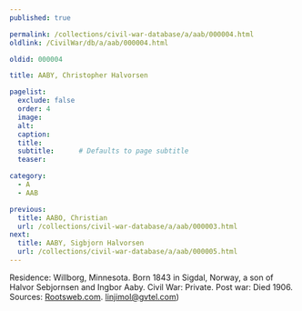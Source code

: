 ```yaml
---
published: true

permalink: /collections/civil-war-database/a/aab/000004.html
oldlink: /CivilWar/db/a/aab/000004.html

oldid: 000004

title: AABY, Christopher Halvorsen

pagelist:
  exclude: false
  order: 4
  image: 
  alt:
  caption:
  title:
  subtitle:      # Defaults to page subtitle
  teaser:

category: 
  - A 
  - AAB

previous:
  title: AABO, Christian
  url: /collections/civil-war-database/a/aab/000003.html  
next:
  title: AABY, Sigbjorn Halvorsen
  url: /collections/civil-war-database/a/aab/000005.html   
---
```

Residence: Willborg, Minnesota. Born 1843 in Sigdal, Norway, a son of Halvor Sebjornsen and Ingbor Aaby. Civil War: Private. Post war: Died 1906. Sources: [Rootsweb.com](http://Rootsweb.com/). [linjimol@gvtel.com](mailto:linjimol@gvtel.com))
